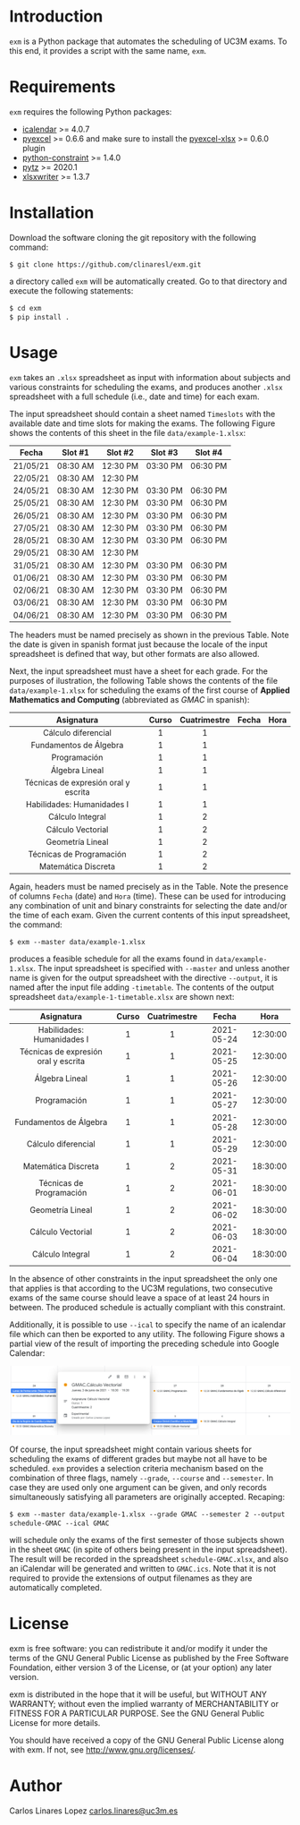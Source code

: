 # Introduction #

``exm`` is a Python package that automates the scheduling of UC3M exams. To this
end, it provides a script with the same name, `exm`.


# Requirements #

``exm`` requires the following Python packages:

* [icalendar](https://pypi.org/project/icalendar/) >= 4.0.7
* [pyexcel](https://pypi.org/project/pyexcel/) >= 0.6.6
  and make sure to install the [pyexcel-xlsx](https://pypi.org/project/pyexcel-xlsx/) >= 0.6.0 plugin
* [python-constraint](https://pypi.org/project/python-constraint/) >= 1.4.0
* [pytz](https://pypi.org/project/pytz/) >= 2020.1
* [xlsxwriter](https://pypi.org/project/XlsxWriter/) >= 1.3.7


# Installation #

Download the software cloning the git repository with the following command:

    $ git clone https://github.com/clinaresl/exm.git

a directory called `exm` will be automatically created. Go to that directory
and execute the following statements:

    $ cd exm
    $ pip install .


# Usage #

`exm` takes an `.xlsx` spreadsheet as input with information about subjects and
various constraints for scheduling the exams, and produces another `.xlsx`
spreadsheet with a full schedule (i.e., date and time) for each exam. 

The input spreadsheet should contain a sheet named `Timeslots` with the
available date and time slots for making the exams. The following Figure shows
the contents of this sheet in the file `data/example-1.xlsx`:

| Fecha | Slot #1 | Slot #2 | Slot #3 | Slot #4 |
|:-----:|:-------:|:-------:|:-------:|:-------:|
|21/05/21 | 08:30 AM | 12:30 PM | 03:30 PM | 06:30 PM |
|22/05/21 | 08:30 AM |12:30 PM | | |
|24/05/21 | 08:30 AM | 12:30 PM | 03:30 PM | 06:30 PM |
|25/05/21 | 08:30 AM | 12:30 PM | 03:30 PM | 06:30 PM |
|26/05/21 | 08:30 AM | 12:30 PM | 03:30 PM | 06:30 PM |
|27/05/21 | 08:30 AM | 12:30 PM | 03:30 PM | 06:30 PM |
|28/05/21 | 08:30 AM | 12:30 PM | 03:30 PM | 06:30 PM |
|29/05/21 | 08:30 AM | 12:30 PM | | |
|31/05/21 | 08:30 AM | 12:30 PM | 03:30 PM | 06:30 PM |
|01/06/21 | 08:30 AM | 12:30 PM | 03:30 PM | 06:30 PM |
|02/06/21 | 08:30 AM | 12:30 PM | 03:30 PM | 06:30 PM |
|03/06/21 | 08:30 AM | 12:30 PM | 03:30 PM | 06:30 PM |
|04/06/21 | 08:30 AM | 12:30 PM | 03:30 PM | 06:30 PM |

The headers must be named precisely as shown in the previous Table. Note the
date is given in spanish format just because the locale of the input spreadsheet
is defined that way, but other formats are also allowed.

Next, the input spreadsheet must have a sheet for each grade. For the purposes
of ilustration, the following Table shows the contents of the file
`data/example-1.xlsx` for scheduling the exams of the first course of **Applied
Mathematics and Computing** (abbreviated as *GMAC* in spanish):

| Asignatura | Curso | Cuatrimestre |Fecha | Hora |
|:----------:|:-----:|:------------:|:----:|:----:|
|Cálculo diferencial | 1 | 1 |  | |
|Fundamentos de Álgebra | 1 |1 | | |
|Programación | 1 | 1 | | |
| Álgebra Lineal | 1 | 1 | | |
| Técnicas de expresión oral y escrita | 1 | 1 | |
|Habilidades: Humanidades I | 1 | 1 | |
| Cálculo Integral | 1 | 2 | | |
| Cálculo Vectorial | 1 | 2 | | |
| Geometría Lineal | 1 | 2 | | |
| Técnicas de Programación | 1 | 2 | | |
| Matemática Discreta | 1 | 2 | | |

Again, headers must be named precisely as in the Table. Note the presence of
columns `Fecha` (date) and `Hora` (time). These can be used for introducing any
combination of unit and binary constraints for selecting the date and/or the
time of each exam. Given the current contents of this input spreadsheet, the
command:

```Shell
$ exm --master data/example-1.xlsx
```

produces a feasible schedule for all the exams found in `data/example-1.xlsx`.
The input spreadsheet is specified with `--master` and unless another name is
given for the output spreadsheet with the directive `--output`, it is named
after the input file adding `-timetable`. The contents of the output spreadsheet
`data/example-1-timetable.xlsx` are shown next:

| Asignatura | Curso | Cuatrimestre |Fecha | Hora |
|:----------:|:-----:|:------------:|:----:|:----:|
| Habilidades: Humanidades I | 1 | 1 | 2021-05-24 | 12:30:00 |
| Técnicas de expresión oral y escrita | 1 | 1 | 2021-05-25 | 12:30:00 |
| Álgebra Lineal | 1 | 1 | 2021-05-26 | 12:30:00 |
| Programación | 1 | 1 | 2021-05-27 | 12:30:00 |
| Fundamentos de Álgebra | 1 | 1 | 2021-05-28 | 12:30:00 |
| Cálculo diferencial | 1 | 1 | 2021-05-29 | 12:30:00 |
| Matemática Discreta | 1 | 2 | 2021-05-31 | 18:30:00 |
| Técnicas de Programación | 1 | 2 | 2021-06-01 | 18:30:00 |
| Geometría Lineal | 1 | 2 | 2021-06-02 | 18:30:00 |
| Cálculo Vectorial | 1 | 2 | 2021-06-03 | 18:30:00 |
| Cálculo Integral | 1 | 2 | 2021-06-04 | 18:30:00 |

In the absence of other constraints in the input spreadsheet the only one that
applies is that according to the UC3M regulations, two consecutive exams of the
same course should leave a space of at least 24 hours in between. The produced
schedule is actually compliant with this constraint.

Additionally, it is possible to use `--ical` to specify the name of an icalendar
file which can then be exported to any utility. The following Figure shows a
partial view of the result of importing the preceding schedule into Google
Calendar:

![Google Calendar example-1](https://github.com/clinaresl/exm/blob/main/figs/example-1.png)

Of course, the input spreadsheet might contain various sheets for scheduling the
exams of different grades but maybe not all have to be scheduled. `exm` provides
a selection criteria mechanism based on the combination of three flags, namely
`--grade`, `--course` and `--semester`. In case they are used only one argument
can be given, and only records simultaneously satisfying all parameters are
originally accepted. Recaping:

```Shell
$ exm --master data/example-1.xlsx --grade GMAC --semester 2 --output schedule-GMAC --ical GMAC
```

will schedule only the exams of the first semester of those subjects shown in
the sheet `GMAC` (in spite of others being present in the input spreadsheet).
The result will be recorded in the spreadsheet `schedule-GMAC.xlsx`, and also an
iCalendar will be generated and written to `GMAC.ics`. Note that it is not
required to provide the extensions of output filenames as they are automatically
completed.



# License #

exm is free software: you can redistribute it and/or modify it
under the terms of the GNU General Public License as published by the
Free Software Foundation, either version 3 of the License, or (at your
option) any later version.

exm is distributed in the hope that it will be useful, but WITHOUT
ANY WARRANTY; without even the implied warranty of MERCHANTABILITY or
FITNESS FOR A PARTICULAR PURPOSE.  See the GNU General Public License
for more details.

You should have received a copy of the GNU General Public License
along with exm.  If not, see <http://www.gnu.org/licenses/>.


# Author #

Carlos Linares Lopez <carlos.linares@uc3m.es>
